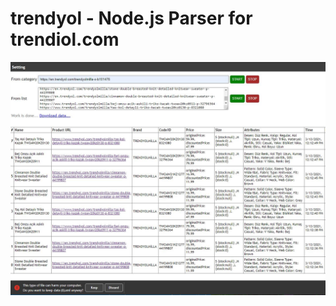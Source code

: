 # trendyol - Node.js Parser for trendiol.com

<img src="https://github.com/stan055/trendyol/blob/f8cbf5bffa67d947e63381994300e68dd46bf836/parser%20node.JPG" width="600">
